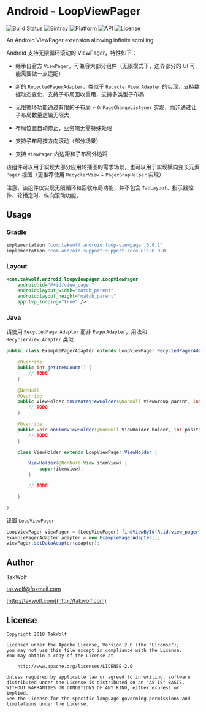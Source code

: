 # Android - LoopViewPager #

[![Build Status](https://travis-ci.org/TakWolf/Android-LoopViewPager.svg?branch=master)](https://travis-ci.org/TakWolf/Android-LoopViewPager)
[![Bintray](https://api.bintray.com/packages/takwolf/maven/Android-LoopViewPager/images/download.svg)](https://bintray.com/takwolf/maven/Android-LoopViewPager/_latestVersion)
[![Platform](https://img.shields.io/badge/platform-Android-green.svg)](https://www.android.com)
[![API](https://img.shields.io/badge/API-14%2B-brightgreen.svg)](https://android-arsenal.com/api?level=14)
[![License](https://img.shields.io/github/license/TakWolf/Android-LoopViewPager.svg)](http://www.apache.org/licenses/LICENSE-2.0)

An Android ViewPager extension allowing infinite scrolling.

Android 支持无限循环滚动的 ViewPager，特性如下：

- 继承自官方 `ViewPager`，可兼容大部分组件（无限模式下，边界部分的 UI 可能需要做一点适配）

- 新的 `RecycledPagerAdapter`，类似于 `RecyclerView.Adapter` 的实现，支持数据动态变化，支持子布局回收重用，支持多类型子布局

- 无限循环功能通过有限的子布局 + `OnPageChangeListener` 实现，而非通过让子布局数量逻辑无限大

- 布局位置自动修正，业务端无需特殊处理

- 支持子布局按方向滚动（部分场景）

- 支持 `ViewPager` 内边距和子布局外边距

该组件可以用于实现大部分应用轮播图的需求场景，也可以用于实现横向变长元素 `Pager` 视图（更推荐使用 `RecyclerView` + `PagerSnapHelper` 实现）

注意，该组件仅实现无限循环和回收布局功能，并不包含 `TabLayout`、指示器控件、轮播定时、纵向滚动功能。

## Usage ##

### Gradle ###

``` gradle
implementation 'com.takwolf.android:loop-viewpager:0.0.1'
implementation 'com.android.support:support-core-ui:28.0.0'
```

### Layout ###

``` xml
<com.takwolf.android.loopviewpager.LoopViewPager
    android:id="@+id/view_pager"
    android:layout_width="match_parent"
    android:layout_height="match_parent"
    app:lvp_looping="true" />
```

### Java ###

请使用 `RecycledPagerAdapter` 而非 `PagerAdapter`，用法和 `RecyclerView.Adapter` 类似

``` java
public class ExamplePagerAdapter extends LoopViewPager.RecycledPagerAdapter<ExamplePagerAdapter.ViewHolder> {

    @Override
    public int getItemCount() {
        // TODO
    }

    @NonNull
    @Override
    public ViewHolder onCreateViewHolder(@NonNull ViewGroup parent, int viewType) {
        // TODO
    }

    @Override
    public void onBindViewHolder(@NonNull ViewHolder holder, int position) {
        // TODO
    }

    class ViewHolder extends LoopViewPager.ViewHolder {

        ViewHolder(@NonNull View itemView) {
            super(itemView);
        }

        // TODO

    }

}
```

设置 `LoopViewPager`

```java
LoopViewPager viewPager = (LoopViewPager) findViewById(R.id.view_pager);
ExamplePagerAdapter adapter = new ExamplePagerAdapter();
viewPager.setDataAdapter(adapter);
```

## Author ##

TakWolf

[takwolf@foxmail.com](mailto:takwolf@foxmail.com)

[http://takwolf.com](http://takwolf.com)

## License ##

```
Copyright 2018 TakWolf

Licensed under the Apache License, Version 2.0 (the "License");
you may not use this file except in compliance with the License.
You may obtain a copy of the License at

    http://www.apache.org/licenses/LICENSE-2.0

Unless required by applicable law or agreed to in writing, software
distributed under the License is distributed on an "AS IS" BASIS,
WITHOUT WARRANTIES OR CONDITIONS OF ANY KIND, either express or implied.
See the License for the specific language governing permissions and
limitations under the License.
```
